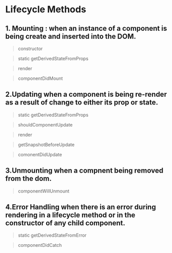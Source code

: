 # Lifecycle Methods 

## 1. Mounting :  when an instance of a component is being create and inserted into the DOM.

> constructor

> static getDerivedStateFromProps

> render

> componentDidMount

## 2.Updating when a component is being re-render as a result of change to either its prop or state.

> static getDerivedStateFromProps

> shouldComponentUpdate

> render

> getSnapshotBeforeUpdate

> comonentDidUpdate

## 3.Unmounting when a compnent being removed from the dom.

> componentWillUnmount

## 4.Error Handling when there is an error during rendering in a lifecycle method or in the constructor of any child component.

> static getDerivedStateFromError

> componentDidCatch
